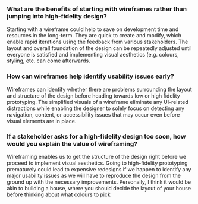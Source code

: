 ### What are the benefits of starting with wireframes rather than jumping into high-fidelity design?
Starting with a wireframe could help to save on development time and resources in the long-term. They are quick to create and modify, which enable rapid iterations using the feedback from various stakeholders. The layout and overall foundation of the design can be repeatedly adjusted until everyone is satisfied and implementing visual aesthetics (e.g. colours, styling, etc. can come afterwards.

### How can wireframes help identify usability issues early?
Wireframes can identify whether there are problems surrounding the layout and structure of the design before heading towards low or high fidelity prototyping. The simplified visuals of a wireframe eliminate any UI-related distractions while enabling the designer to solely focus on detecting any navigation, content, or accessibility issues that may occur even before visual elements are in place.

### If a stakeholder asks for a high-fidelity design too soon, how would you explain the value of wireframing?
Wireframing enables us to get the structure of the design right before we proceed to implement visual aesthetics. Going to high-fidelity prototyping prematurely could lead to expensive redesigns if we happen to identify any major usability issues as we will have to reproduce the design from the ground up with the necessary improvements. Personally, I think it would be akin to building a house, where you should decide the layout of your house before thinking about what colours to pick
